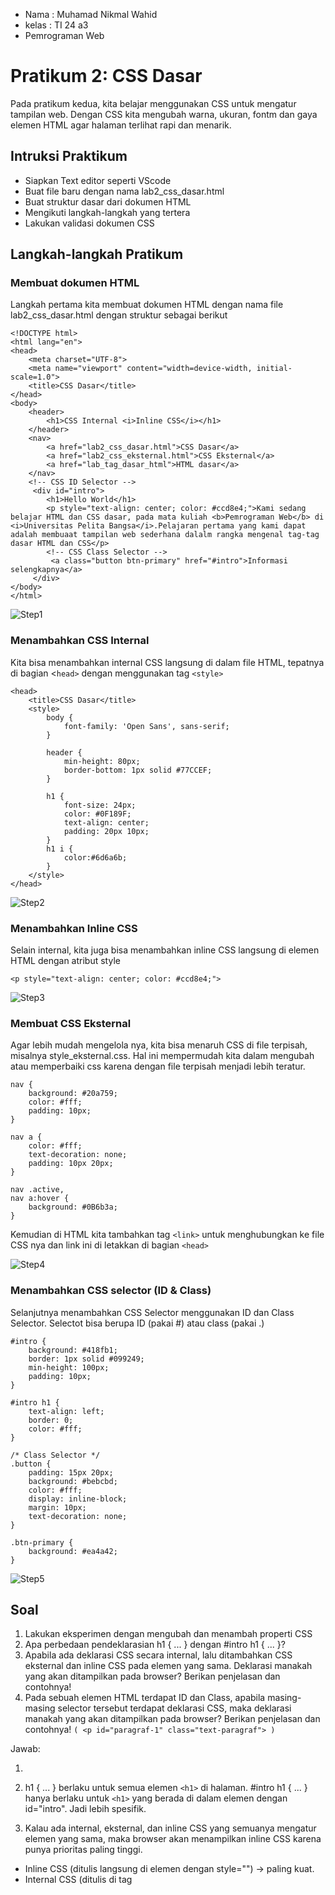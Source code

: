 - Nama : Muhamad Nikmal Wahid
- kelas : TI 24 a3
- Pemrograman Web


# Pratikum 2: CSS Dasar

Pada pratikum kedua, kita belajar menggunakan CSS untuk mengatur tampilan web. Dengan CSS kita mengubah warna, ukuran, fontm dan gaya elemen HTML agar halaman terlihat rapi dan menarik. 

## Intruksi Praktikum 
- Siapkan Text editor seperti VScode
- Buat file baru dengan nama lab2_css_dasar.html
- Buat struktur dasar dari dokumen HTML
- Mengikuti langkah-langkah yang tertera
- Lakukan validasi dokumen CSS

## Langkah-langkah Pratikum 
### Membuat dokumen HTML
Langkah pertama kita membuat dokumen HTML dengan nama file  lab2_css_dasar.html dengan struktur sebagai berikut 

```
<!DOCTYPE html>
<html lang="en">
<head>
    <meta charset="UTF-8">
    <meta name="viewport" content="width=device-width, initial-scale=1.0">
    <title>CSS Dasar</title>
</head>
<body>
    <header>
        <h1>CSS Internal <i>Inline CSS</i></h1>
    </header>
    <nav>
        <a href="lab2_css_dasar.html">CSS Dasar</a>
        <a href="lab2_css_eksternal.html">CSS Eksternal</a>
        <a href="lab_tag_dasar_html">HTML dasar</a>
    </nav>
    <!-- CSS ID Selector -->
     <div id="intro">
        <h1>Hello World</h1>
        <p style="text-align: center; color: #ccd8e4;">Kami sedang belajar HTML dan CSS dasar, pada mata kuliah <b>Pemrograman Web</b> di <i>Universitas Pelita Bangsa</i>.Pelajaran pertama yang kami dapat adalah membuaat tampilan web sederhana dalalm rangka mengenal tag-tag dasar HTML dan CSS</p>
        <!-- CSS Class Selector -->
         <a class="button btn-primary" href="#intro">Informasi selengkapnya</a>
     </div>
</body>
</html>
```

![Step1](ss1.png)

### Menambahkan CSS Internal 
Kita bisa menambahkan internal CSS langsung di dalam file HTML, tepatnya di bagian <`head>` dengan menggunakan tag `<style>`

```
<head>
    <title>CSS Dasar</title>
    <style>
        body {
            font-family: 'Open Sans', sans-serif;
        }

        header {
            min-height: 80px;
            border-bottom: 1px solid #77CCEF;
        }

        h1 {
            font-size: 24px;
            color: #0F189F;
            text-align: center;
            padding: 20px 10px;
        }
        h1 i {
            color:#6d6a6b;
        }
    </style>
</head>
```

![Step2](ss2.png)

### Menambahkan Inline CSS
Selain internal, kita juga bisa menambahkan inline CSS langsung di elemen HTML dengan atribut style

```
<p style="text-align: center; color: #ccd8e4;">
```

![Step3](ss3.png)


### Membuat CSS Eksternal
Agar lebih mudah mengelola nya, kita bisa menaruh CSS di file terpisah, misalnya style_eksternal.css. Hal ini mempermudah kita dalam mengubah atau memperbaiki css karena dengan file terpisah menjadi lebih teratur. 

```
nav {
    background: #20a759;
    color: #fff;
    padding: 10px;
}

nav a {
    color: #fff;
    text-decoration: none;
    padding: 10px 20px;
}

nav .active, 
nav a:hover {
    background: #0B6b3a;
}
```
Kemudian di HTML kita tambahkan tag `<link>` untuk menghubungkan ke file CSS nya dan link ini di letakkan di bagian `<head>`

![Step4](ss4.png)

### Menambahkan CSS selector (ID & Class)
Selanjutnya menambahkan CSS Selector menggunakan ID dan Class Selector. Selectot bisa berupa ID (pakai #) atau class (pakai .)

```
#intro {
    background: #418fb1;
    border: 1px solid #099249;
    min-height: 100px;
    padding: 10px;
}

#intro h1 {
    text-align: left;
    border: 0;
    color: #fff;
}

/* Class Selector */
.button {
    padding: 15px 20px;
    background: #bebcbd;
    color: #fff;
    display: inline-block;
    margin: 10px;
    text-decoration: none;
}

.btn-primary {
    background: #ea4a42;
}
```

![Step5](ss5.png)


## Soal 

1. Lakukan eksperimen dengan mengubah dan menambah properti CSS
2. Apa perbedaan pendeklarasian h1 { ... } dengan #intro h1 { ... }?
3. Apabila ada deklarasi CSS secara internal, lalu ditambahkan CSS eksternal dan inline CSS pada elemen yang sama. Deklarasi manakah yang akan ditampilkan pada browser? Berikan penjelasan dan contohnya!
4. Pada sebuah elemen HTML terdapat ID dan Class, apabila masing-masing selector tersebut terdapat deklarasi CSS, maka deklarasi manakah yang akan ditampilkan pada browser? Berikan penjelasan dan contohnya! `( <p id="paragraf-1" class="text-paragraf"> )`

Jawab: 

1. 

2. h1 { ... } berlaku untuk semua elemen `<h1>` di halaman. #intro h1 { ... } hanya berlaku untuk `<h1>` yang berada di dalam elemen dengan id="intro". Jadi lebih spesifik.

3. Kalau ada internal, eksternal, dan inline CSS yang semuanya mengatur elemen yang sama, maka browser akan menampilkan inline CSS karena punya prioritas paling tinggi. 

- Inline CSS (ditulis langsung di elemen dengan style="") → paling kuat.
- Internal CSS (ditulis di tag <style> dalam file HTML).
- Eksternal CSS (ditulis di file .css dan dipanggil dengan <link>).
- Default browser style (paling rendah).

Contoh: 
```
<!DOCTYPE html>
<html lang="en">
<head>
    <meta charset="UTF-8">
    <title>Prioritas CSS</title>
    <link rel="stylesheet" href="style.css">

    <!-- Internal CSS -->
    <style>
        p {
            color: green;
        }
    </style>
</head>
<body>
    <!-- Inline CSS -->
    <p style="color: red;">Teks ini pakai inline CSS</p>
</body>
</html>
```
style.css (eksternal CSS)
```
p {
    color: blue;
}
```

![contoh](ss6.png)

4. Kalau sebuah elemen HTML punya ID dan Class sekaligus, lalu keduanya punya deklarasi CSS yang berbeda untuk properti yang sama, maka aturan dengan selector ID yang akan ditampilkan di browser. Karena selector ID lebih tinggi dibanding Class

```
<!DOCTYPE html>
<html lang="en">
<head>
  <meta charset="UTF-8">
  <title>Prioritas ID vs Class</title>
  <style>
    /* CSS Class */
    .text-paragraf {
      color: blue;
      font-size: 16px;
    }

    /* CSS ID */
    #paragraf-1 {
      color: red;
      font-size: 20px;
    }
  </style>
</head>
<body>
  <p id="paragraf-1" class="text-paragraf">
    Ini contoh paragraf dengan ID dan Class
  </p>
</body>
</html>
```
![Contoh2](ss7.png)



